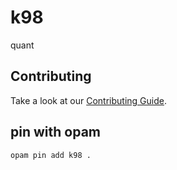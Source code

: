 # k98

quant

## Contributing

Take a look at our [Contributing Guide](CONTRIBUTING.md).


## pin with opam
```opam pin add k98 .```
